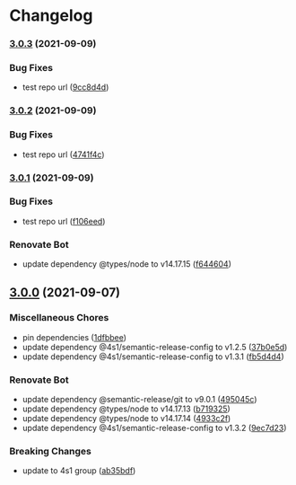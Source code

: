 # Changelog

### [3.0.3](https://gitlab.com/4s1/playground/some-library/compare/v3.0.2...v3.0.3) (2021-09-09)


### Bug Fixes

* test repo url ([9cc8d4d](https://gitlab.com/4s1/playground/some-library/commit/9cc8d4d1f53b83d3594b73c1bc86a6543adaecf4))

### [3.0.2](https://gitlab.com/4s1/playground/some-library/compare/v3.0.1...v3.0.2) (2021-09-09)


### Bug Fixes

* test repo url ([4741f4c](https://gitlab.com/4s1/playground/some-library/commit/4741f4c4e91ec16599066ad813f4723c1d6cb62c))

### [3.0.1](https://gitlab.com/4s1/playground/some-library/compare/v3.0.0...v3.0.1) (2021-09-09)


### Bug Fixes

* test repo url ([f106eed](https://gitlab.com/4s1/playground/some-library/commit/f106eeddf7ed8b8bc87ad1454351b8d15e0b0b20))


### Renovate Bot

* update dependency @types/node to v14.17.15 ([f644604](https://gitlab.com/4s1/playground/some-library/commit/f644604dd1b47e251175ab2b3555448d483f8fbb))

## [3.0.0](https://gitlab.com/4s1/playground/some-library/compare/v2.1.6...v3.0.0) (2021-09-07)

### Miscellaneous Chores

- pin dependencies ([1dfbbee](https://gitlab.com/4s1/playground/some-library/commit/1dfbbeee0af8a787d6924c4a4034bd0098de1fb5))
- update dependency @4s1/semantic-release-config to v1.2.5 ([37b0e5d](https://gitlab.com/4s1/playground/some-library/commit/37b0e5d89a89dc63c3d7bb7036417c112c0f82f7))
- update dependency @4s1/semantic-release-config to v1.3.1 ([fb5d4d4](https://gitlab.com/4s1/playground/some-library/commit/fb5d4d41333cff2f67e846268d625aede13af905))

### Renovate Bot

- update dependency @semantic-release/git to v9.0.1 ([495045c](https://gitlab.com/4s1/playground/some-library/commit/495045c0e9c1e252cf95c068b8feb63d7ea79865))
- update dependency @types/node to v14.17.13 ([b719325](https://gitlab.com/4s1/playground/some-library/commit/b71932549936b8563ba11ec915378446c5b14af8))
- update dependency @types/node to v14.17.14 ([4933c2f](https://gitlab.com/4s1/playground/some-library/commit/4933c2ff538f275bbde738940d307b3b4b4360f0))
- update dependency @4s1/semantic-release-config to v1.3.2 ([9ec7d23](https://gitlab.com/4s1/playground/some-library/commit/9ec7d23eb2e4131ac80fdcb1107f1588719888f6))

### Breaking Changes

- update to 4s1 group ([ab35bdf](https://gitlab.com/4s1/playground/some-library/commit/ab35bdf2a34a094a3f52cf5ed963152dbf3d0924))
